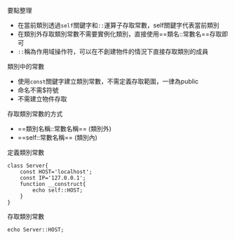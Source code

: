 要點整理
- 在當前類別透過`self`關鍵字和`::`運算子存取常數，self關鍵字代表當前類別
- 在類別外存取類別常數不需要實例化類別，直接使用==類名::常數名==存取即可
- `::`稱為作用域操作符，可以在不創建物件的情況下直接存取類別的成員

類別中的常數
* 使用`const`關鍵字建立類別常數，不需定義存取範圍，一律為public
* 命名不需$符號
* 不需建立物件存取

存取類別常數的方式
* ==類別名稱::常數名稱== (類別外)
* ==self::常數名稱== (類別內)

定義類別常數
```
class Server{
	const HOST='localhost';
	const IP='127.0.0.1';
	function __construct{
		echo self::HOST;
	}
}
```

存取類別常數
```
echo Server::HOST;
```